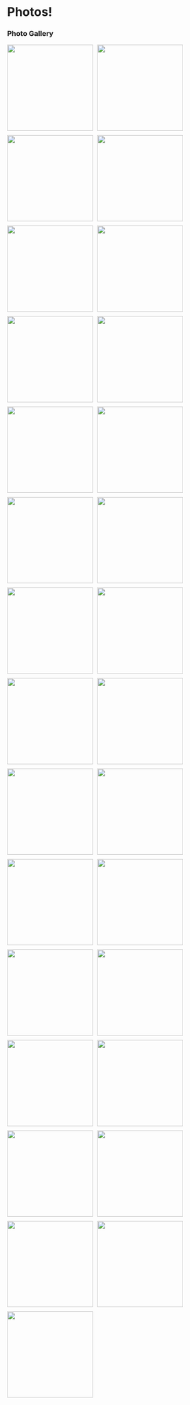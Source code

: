 # Photos!

<h3> Photo Gallery</h3>
<div style="display: flex; flex-wrap: wrap; gap: 10px;">
  <img src="../figures/images/img1.jpeg" width="200"/>
  <img src="../figures/images/img2.jpeg" width="200"/>
  <img src="../figures/images/img3.jpeg" width="200"/>
  <img src="../figures/images/img4.jpeg" width="200"/>
  <img src="../figures/images/img5.JPG" width="200"/>
  <img src="../figures/images/img6.JPG" width="200"/>
  <img src="../figures/images/img7.jpg" width="200"/>
  <img src="../figures/images/img8.jpg" width="200"/>
  <img src="../figures/images/img9.jpg" width="200"/>
  <img src="../figures/images/img10.jpg" width="200"/>
  <img src="../figures/images/img11.jpg" width="200"/>
  <img src="../figures/images/img12.jpg" width="200"/>
  <img src="../figures/images/img13.jpg" width="200"/>
  <img src="../figures/images/img14.jpg" width="200"/>
  <img src="../figures/images/img15.jpg" width="200"/>
  <img src="../figures/images/img16.jpg" width="200"/>
  <img src="../figures/images/img17.jpg" width="200"/>
  <img src="../figures/images/img18.jpg" width="200"/>
  <img src="../figures/images/img19.jpg" width="200"/>
  <img src="../figures/images/img20.jpg" width="200"/>
  <img src="../figures/images/img21.jpg" width="200"/>
  <img src="../figures/images/img22.jpg" width="200"/>
  <img src="../figures/images/img23.jpg" width="200"/>
  <img src="../figures/images/img24.jpg" width="200"/>
  <img src="../figures/images/img25.jpg" width="200"/>
  <img src="../figures/images/img26.jpg" width="200"/>
  <img src="../figures/images/img27.jpg" width="200"/>
  <img src="../figures/images/img28.jpg" width="200"/>
  <img src="../figures/images/img29.jpg" width="200"/>
</div>
